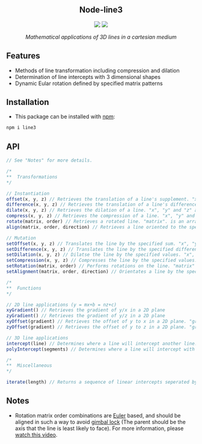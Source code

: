<div align="center">
<h2>Node-line3</h2>
  <img src="https://img.shields.io/github/issues/Camezza/node-line3?style=for-the-badge">
  <img src="https://img.shields.io/github/license/Camezza/node-line3?style=for-the-badge">
  <p><i>Mathematical applications of 3D lines in a cartesian medium</i></p>
</div>

## Features
- Methods of line transformation including compression and dilation
- Determination of line intercepts with 3 dimensional shapes
- Dynamic Eular rotation defined by specified matrix patterns

## Installation
- This package can be installed with [npm](https://www.npmjs.com/):
```bash
npm i line3
```

## API
```javascript
// See "Notes" for more details.

/*
**  Transformations
*/

// Instantiation
offset(x, y, z) // Retrieves the translation of a line's supplement. "x", "y" and "z" are numbers.
difference(x, y, z) // Retrieves the translation of a line's difference. "x", "y" and "z" are numbers.
dilate(x, y, z) // Retrieves the dilation of a line. "x", "y" and "z" are numbers.
compress(x, y, z) // Retrieves the compression of a line. "x", "y" and "z" are numbers.
rotate(matrix, order) // Retrieves a rotated line. "matrix". is an array of angles. "order" is any combination of concatenated 'x', 'y' or 'z' strings.
align(matrix, order, direction) // Retrieves a line oriented to the specified matrix. "matrix". is an array of angles. "order" is any combination of concatenated 'x', 'y' or 'z' strings. "direction" is a string of either 'x', 'y' or 'z' defining which axis the line should initially point towards.

// Mutation
setOffset(x, y, z) // Translates the line by the specified sum. "x", "y" and "z" are numbers.
setDifference(x, y, z) // Translates the line by the specified difference. "x", "y" and "z" are numbers.
setDilation(x, y, z) // Dilatse the line by the specified values. "x", "y" and "z" are numbers.
setCompression(x, y, z) // Compresses the line by the specified values. "x", "y" and "z" are numbers.
setRotation(matrix, order) // Performs rotations on the line. "matrix" is an array of angles. "order" is any combination of concatenated 'x', 'y' or 'z' strings.
setAlignment(matrix, order, direction) // Orientates a line by the specified matrix."matrix". is an array of angles. "order" is any combination of concatenated 'x', 'y' or 'z' strings. "direction" is a string of either 'x', 'y' or 'z' defining which axis the line should initially point towards.

/*
**  Functions
*/

// 2D line applications (y = mx+b = nz+c)
xyGradient() // Retrieves the gradient of y/x in a 2D plane
zyGradient() // Retrieves the gradient of y/z in a 2D plane
xyOffset(gradient) // Retrieves the offset of y to x in a 2D plane. "gradient" is an optional number defining the line's slope.
zyOffset(gradient) // Retrieves the offset of y to z in a 2D plane. "gradient" is an optional number defining the line's slope.

// 3D line applications
intercept(line) // Determines where a line will intercept another line. "line" is an instance of a line3 value. Returns null if there's no intercept.
polyIntercept(segments) // Determines where a line will intercept with a cuboid-composed polygon. "segments" is an array of shapes in the form of [x1, y1, z1, x2, y2, z2].

/*
**  Miscellaneous
*/

iterate(length) // Returns a sequence of linear intercepts seperated by a length. "length" is a number specifying the distance between intercepts.
```

## Notes
- Rotation matrix order combinations are [Euler](https://en.wikipedia.org/wiki/Euler_angles) based, and should be aligned in such a way to avoid [gimbal lock](https://en.wikipedia.org/wiki/Gimbal_lock) (The parent should be the axis that the line is least likely to face). For more information, please [watch this video](https://www.youtube.com/watch?v=zc8b2Jo7mno).